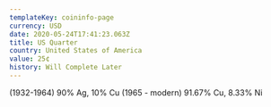 ```yaml
---
templateKey: coininfo-page
currency: USD
date: 2020-05-24T17:41:23.063Z
title: US Quarter
country: United States of America
value: 25¢
history: Will Complete Later
---
```

(1932-1964) 90% Ag, 10% Cu (1965 - modern) 91.67% Cu, 8.33% Ni